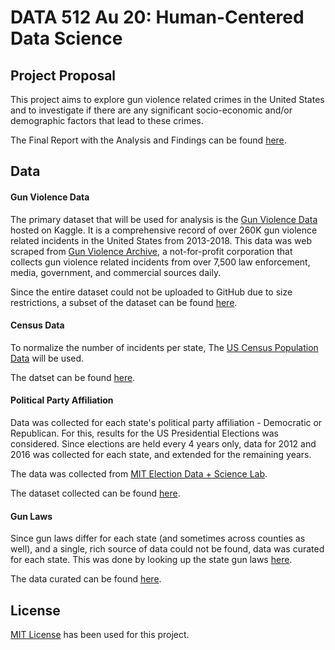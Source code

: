 # DATA 512 Au 20: Human-Centered Data Science

## Project Proposal
This project aims to explore gun violence related crimes in the United States and to investigate if there are any significant socio-economic and/or demographic factors that lead to these crimes.

The Final Report with the Analysis and Findings can be found [here](https://nbviewer.jupyter.org/github/sanjanagupta16/data-512-final/blob/main/Final%20Project%20Proposal.ipynb).

## Data
#### Gun Violence Data

The primary dataset that will be used for analysis is the [Gun Violence Data](https://www.kaggle.com/jameslko/gun-violence-data) hosted on Kaggle. It is a comprehensive record of over 260K gun violence related incidents in the United States from 2013-2018. This data was web scraped from [Gun Violence Archive](https://www.gunviolencearchive.org/), a not-for-profit corporation that collects gun violence related incidents from over 7,500 law enforcement, media, government, and commercial sources daily.

Since the entire dataset could not be uploaded to GitHub due to size restrictions, a subset of the dataset can be found [here](https://github.com/sanjanagupta16/data-512-final/blob/main/data/gun-violence_sample.csv).

#### Census Data 

To normalize the number of incidents per state, The [US Census Population Data](https://www2.census.gov/programs-surveys/popest/datasets/2010-2017/state/asrh/scprc-est2017-18+pop-res.csv) will be used.

The datset can be found [here](https://github.com/sanjanagupta16/data-512-final/blob/main/data/census_population.csv).

#### Political Party Affiliation

Data was collected for each state's political party affiliation - Democratic or Republican. For this, results for the  US Presidential Elections was considered. Since elections are held every 4 years only, data for 2012 and 2016 was collected for each state, and extended for the remaining years. 

The data was collected from [MIT Election Data + Science Lab](https://dataverse.harvard.edu/dataset.xhtml?persistentId=doi:10.7910/DVN/42MVDX).

The dataset collected can be found [here](https://github.com/sanjanagupta16/data-512-final/blob/main/data/political_party_affiliation.csv).

#### Gun Laws

Since gun laws differ for each state (and sometimes across counties as well), and a single, rich source of data could not be found, data was curated for each state. This was done by looking up the state gun laws [here](https://www.gunstocarry.com/gun-laws-state/). 

The data curated can be found [here](https://github.com/sanjanagupta16/data-512-final/blob/main/data/gun_laws.csv).


## License
[MIT License](https://opensource.org/licenses/MIT) has been used for this project.
